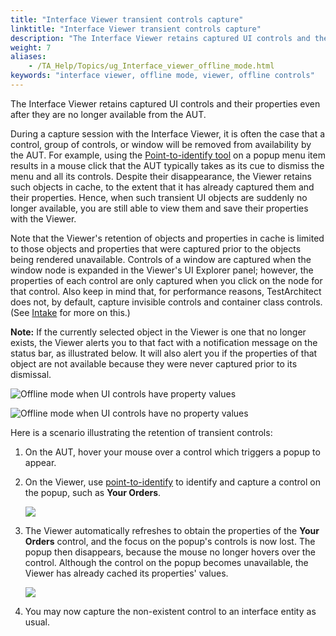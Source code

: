 ```yaml
--- 
title: "Interface Viewer transient controls capture"
linktitle: "Interface Viewer transient controls capture"
description: "The Interface Viewer retains captured UI controls and their properties even after they are no longer available from the AUT."
weight: 7
aliases: 
    - /TA_Help/Topics/ug_Interface_viewer_offline_mode.html
keywords: "interface viewer, offline mode, viewer, offline controls"
---
```


The Interface Viewer retains captured UI controls and their properties even after they are no longer available from the AUT.

During a capture session with the Interface Viewer, it is often the case that a control, group of controls, or window will be removed from availability by the AUT. For example, using the [Point-to-identify tool](/TA_Help/Topics/Interface_def_client_interface_tool_identify.html) on a popup menu item results in a mouse click that the AUT typically takes as its cue to dismiss the menu and all its controls. Despite their disappearance, the Viewer retains such objects in cache, to the extent that it has already captured them and their properties. Hence, when such transient UI objects are suddenly no longer available, you are still able to view them and save their properties with the Viewer.

Note that the Viewer's retention of objects and properties in cache is limited to those objects and properties that were captured prior to the objects being rendered unavailable. Controls of a window are captured when the window node is expanded in the Viewer's UI Explorer panel; however, the properties of each control are only captured when you click on the node for that control. Also keep in mind that, for performance reasons, TestArchitect does not, by default, capture invisible controls and container class controls. \(See [Intake](/TA_Help/Topics/Interface_def_intake.html) for more on this.\)

**Note:** If the currently selected object in the Viewer is one that no longer exists, the Viewer alerts you to that fact with a notification message on the status bar, as illustrated below. It will also alert you if the properties of that object are not available because they were never captured prior to its dismissal.

![](/images/TA_Help/Images/Viewer_offline_mode_1.png "Offline mode when UI controls have property values")

![](/images/TA_Help/Images/Viewer_offline_mode_2.png "Offline mode when UI controls have no property values")

Here is a scenario illustrating the retention of transient controls:

1.  On the AUT, hover your mouse over a control which triggers a popup to appear.
2.  On the Viewer, use [point-to-identify](/TA_Help/Topics/Interface_def_Viewer_identify.html) to identify and capture a control on the popup, such as **Your Orders**.

    ![](/images/TA_Help/Images/point-to-identify.png)

3.  The Viewer automatically refreshes to obtain the properties of the **Your Orders** control, and the focus on the popup's controls is now lost. The popup then disappears, because the mouse no longer hovers over the control. Although the control on the popup becomes unavailable, the Viewer has already cached its properties' values.

    ![](/images/TA_Help/Images/offline_controls.png)

4.  You may now capture the non-existent control to an interface entity as usual.




